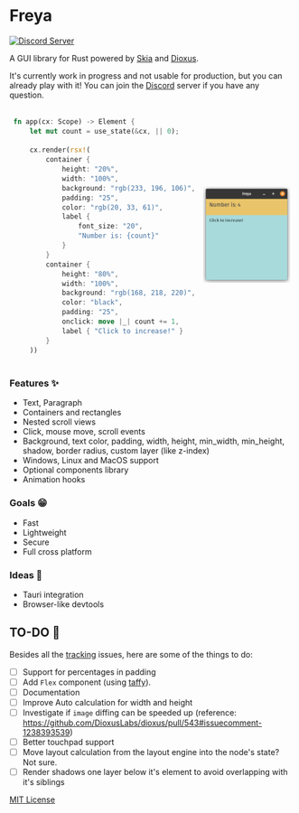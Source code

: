 # Freya 

[![Discord Server](https://img.shields.io/discord/1015005816094478347?logo=discord&style=social)](https://discord.gg/sYejxCdewG)

A GUI library for Rust powered by [Skia](https://skia.org/) and [Dioxus](https://dioxuslabs.com). 

It's currently work in progress and not usable for production, but you can already play with it! You can join the [Discord](https://discord.gg/sYejxCdewG) server if you have any question. 

<table>
<tr>
<td style="border:hidden;">

```rust
fn app(cx: Scope) -> Element {
    let mut count = use_state(&cx, || 0);

    cx.render(rsx!(
        container {
            height: "20%",
            width: "100%",
            background: "rgb(233, 196, 106)",
            padding: "25",
            color: "rgb(20, 33, 61)",
            label { 
                font_size: "20", 
                "Number is: {count}"
            }
        }
        container {
            height: "80%",
            width: "100%",
            background: "rgb(168, 218, 220)",
            color: "black",
            padding: "25",
            onclick: move |_| count += 1,
            label { "Click to increase!" }
        }
    ))
```
</td>
<td style="border:hidden;">

![Freya](./demo.png)

</td>
</table>


### Features ✨
- Text, Paragraph
- Containers and rectangles
- Nested scroll views
- Click, mouse move, scroll events
- Background, text color, padding, width, height, min_width, min_height, shadow, border radius, custom layer (like z-index)
- Windows, Linux and MacOS support
- Optional components library
- Animation hooks

### Goals 😁
- Fast
- Lightweight
- Secure
- Full cross platform

### Ideas 💭
- Tauri integration
- Browser-like devtools

## TO-DO 🚧
Besides all the [tracking](https://github.com/marc2332/freya/issues?q=is%3Aopen+is%3Aissue+label%3Atracking) issues, here are some of the things to do:
- [ ] Support for percentages in padding
- [ ] Add `Flex` component (using [taffy](https://github.com/dioxusLabs/taffy)).
- [ ] Documentation
- [ ] Improve Auto calculation for width and height
- [ ] Investigate if `image` diffing can be speeded up (reference: https://github.com/DioxusLabs/dioxus/pull/543#issuecomment-1238393539)
- [ ] Better touchpad support
- [ ] Move layout calculation from the layout engine into the node's state? Not sure.
- [ ] Render shadows one layer below it's element to avoid overlapping with it's siblings

[MIT License](./LICENSE.md)